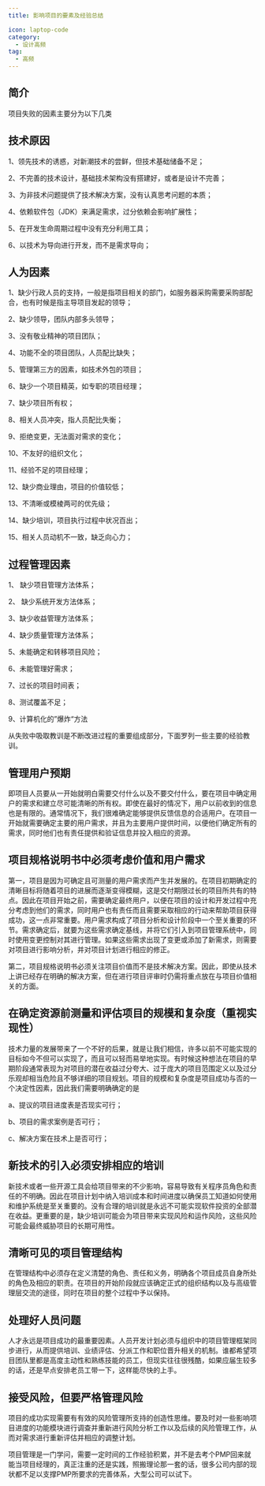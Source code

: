 ```yaml
---
title: 影响项目的要素及经验总结

icon: laptop-code
category:
  - 设计高频
tag:
  - 高频
---
```


## 简介

项目失败的因素主要分为以下几类

## 技术原因

1、领先技术的诱惑，对新潮技术的尝鲜，但技术基础储备不足；

2、不完善的技术设计，基础技术架构没有搭建好，或者是设计不完善；

3、为非技术问题提供了技术解决方案，没有认真思考问题的本质；

4、依赖软件包（JDK）来满足需求，过分依赖会影响扩展性；

5、在开发生命周期过程中没有充分利用工具；

6、以技术为导向进行开发，而不是需求导向；

## 人为因素

1、缺少行政人员的支持，一般是指项目相关的部门，如服务器采购需要采购部配合，也有时候是指主导项目发起的领导；

2、缺少领导，团队内部多头领导；

3、没有敬业精神的项目团队；

4、功能不全的项目团队，人员配比缺失；

5、管理第三方的因素，如技术外包的项目；

6、缺少一个项目精英，如专职的项目经理；

7、缺少项目所有权；

8、相关人员冲突，指人员配比失衡；

9、拒绝变更，无法面对需求的变化；

10、不友好的组织文化；

11、经验不足的项目经理；

12、缺少商业理由，项目的价值较低；

13、不清晰或模棱两可的优先级；

14、缺少培训，项目执行过程中状况百出；

15、相关人员动机不一致，缺乏向心力；

## 过程管理因素

1、 缺少项目管理方法体系；

2、 缺少系统开发方法体系；

3、缺少收益管理方法体系；

4、缺少质量管理方法体系；

5、未能确定和转移项目风险；

6、未能管理好需求；

7、过长的项目时间表；

8、测试覆盖不足；

9、计算机化的”爆炸“方法

从失败中吸取教训是不断改进过程的重要组成部分，下面罗列一些主要的经验教训。

## 管理用户预期

即项目人员要从一开始就明白需要交付什么以及不要交付什么，要在项目中确定用户的需求和建立尽可能清晰的所有权。即使在最好的情况下，用户以前收到的信息也是有限的。通常情况下，我们很难确定能够提供反馈信息的合适用户。在项目一开始就需要确定主要的用户需求，并且为主要用户提供时间，以便他们确定所有的需求，同时他们也有责任提供和验证信息并投入相应的资源。

## 项目规格说明书中必须考虑价值和用户需求

第一，项目是因为可确定且可测量的用户需求而产生并发展的。在项目初期确定的清晰目标将随着项目的进展而逐渐变得模糊，这是交付期限过长的项目所共有的特点。因此在项目开始之前，需要确定最终用户，以便在项目的设计和开发过程中充分考虑到他们的需求，同时用户也有责任而且需要采取相应的行动来帮助项目获得成功，这一点非常重要。用户需求构成了项目分析和设计阶段中一个至关重要的环节。需求确定后，就要为这些需求确定基线，并将它们引入到项目管理系统中，同时使用变更控制对其进行管理。如果这些需求出现了变更或添加了新需求，则需要对项目进行影响分析，并对项目计划进行相应的修正。

第二，项目规格说明书必须关注项目价值而不是技术解决方案。因此，即使从技术上讲已经存在明确的解决方案，但在进行项目评审时仍需将重点放在与项目价值相关的方面。

## 在确定资源前测量和评估项目的规模和复杂度（重视实现性）

技术力量的发展带来了一个不好的后果，就是让我们相信，许多以前不可能实现的目标如今不但可以实现了，而且可以轻而易举地实现。有时候这种想法在项目的早期阶段通常表现为对项目的潜在收益过分夸大、过于庞大的项目范围定义以及过分乐观却相当危险且不够详细的项目规划。项目的规模和复杂度是项目成功与否的一个决定性因素，因此我们需要明确确定的是

a、提议的项目进度表是否现实可行；

b、项目的需求案例是否可行；

c、解决方案在技术上是否可行；

## 新技术的引入必须安排相应的培训

新技术或者一些开源工具会给项目带来的不少影响，容易导致有关程序员角色和责任的不明确。因此在项目计划中纳入培训成本和时间进度以确保员工知道如何使用和维护系统是至关重要的。没有合理的培训就是永远不可能实现软件投资的全部潜在收益。更重要的是，缺少培训可能会为项目带来实现风险和运作风险，这些风险可能会最终威胁项目的长期可用性。

## 清晰可见的项目管理结构

在管理结构中必须存在定义清楚的角色、责任和义务，明确各个项目成员自身所处的角色及相应的职责。在项目的开始阶段就应该确定正式的组织结构以及与高级管理层交流的途径，同时在项目的整个过程中予以保持。

## 处理好人员问题

人才永远是项目成功的最重要因素。人员开发计划必须与组织中的项目管理框架同步进行，从而提供培训、业绩评估、分派工作和职位晋升相关的机制。谁都希望项目团队里都是高度主动性和熟练技能的员工，但现实往往很残酷，如果应届生较多的话，还是早点安排老员工带一下，这样能尽快的上手。

## 接受风险，但要严格管理风险

项目的成功实现需要有有效的风险管理所支持的创造性思维。要及时对一些影响项目进度的功能模块进行调查并重新进行风险分析工作以及后续的风险管理工作，从而对需求进行重新评估并相应的调整计划。

项目管理是一门学问，需要一定时间的工作经验积累，并不是去考个PMP回来就能当项目经理的，真正注重的还是实践，照搬理论那一套的话，很多公司内部的现状都不足以支撑PMP所要求的完善体系，大型公司可以试下。

